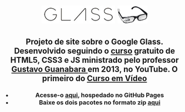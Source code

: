 <h1 align="center">
 <img src="site/_imagens/glass-logo-peq.jpg">
 <img src="site/_imagens/glass-logo-med.jpg" height="49px">
</h1>

<h2 align="center">
  Projeto de site sobre o Google Glass. Desenvolvido seguindo o
  <a href="https://www.youtube.com/playlist?list=PLHz_AreHm4dlAnJ_jJtV29RFxnPHDuk9o" target="_blank">
  curso</a> gratuito de HTML5, CSS3 e JS ministrado pelo
  professor <a href="https://github.com/gustavoguanabara" target="_blank"> Gustavo Guanabara </a> em 2013, no YouTube.
  O primeiro do <a href="https://cursoemvideo.com" target="_blank"> Curso em Vídeo </a>
</h2>

<h3 align="center">
 <ul>
  <li>
   Acesse-o <a href="" target="_blank"> aqui</a>, hospedado no GitHub Pages
  </li>
  <li>
   Baixe os dois pacotes no formato zip <a href="https://github.com/christyanbrayan/site-google-glass/tree/master/site/pacotes" target="_blank">aqui</a>
  </li>
 </ul>
</h3>

</ul>
